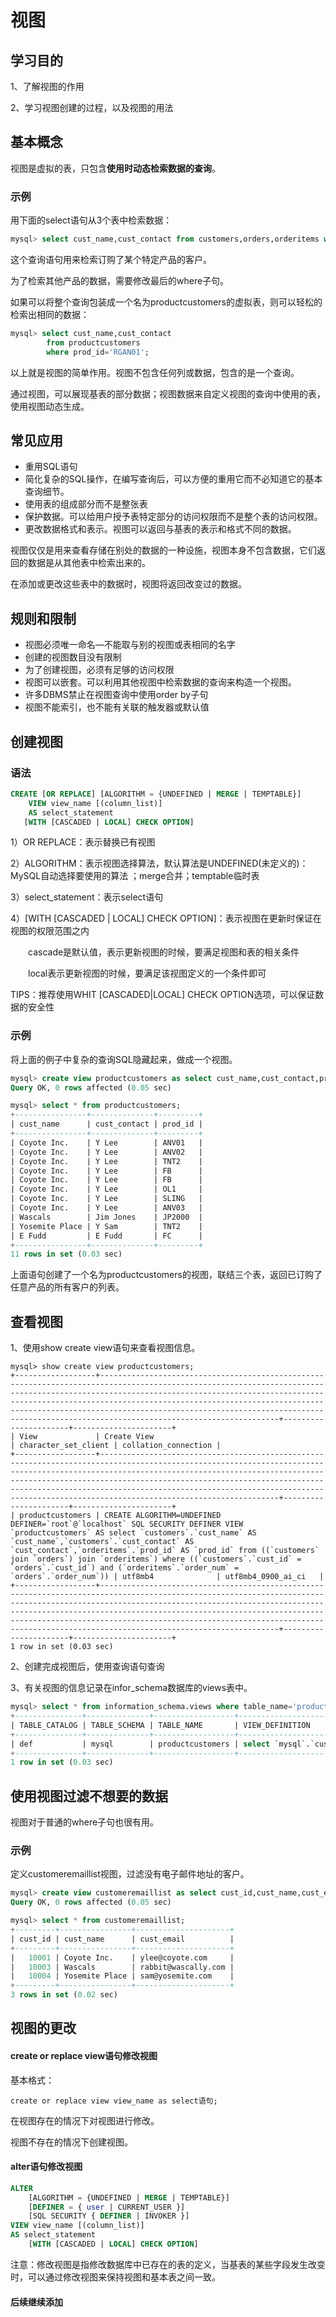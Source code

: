 # 视图

## 学习目的

1、了解视图的作用

2、学习视图创建的过程，以及视图的用法

## 基本概念

视图是虚拟的表，只包含**使用时动态检索数据的查询**。

### 示例

用下面的select语句从3个表中检索数据：

```sql
mysql> select cust_name,cust_contact from customers,orders,orderitems where customers.cust_id=orders.cust_id and orderitems.order_num=orders.order_num and prod_id='RGAN01';
```

这个查询语句用来检索订购了某个特定产品的客户。

为了检索其他产品的数据，需要修改最后的where子句。

如果可以将整个查询包装成一个名为productcustomers的虚拟表，则可以轻松的检索出相同的数据：

```sql
mysql> select cust_name,cust_contact
		from productcustomers
		where prod_id='RGAN01';
```

以上就是视图的简单作用。视图不包含任何列或数据，包含的是一个查询。

通过视图，可以展现基表的部分数据；视图数据来自定义视图的查询中使用的表，使用视图动态生成。

## 常见应用

- 重用SQL语句
- 简化复杂的SQL操作，在编写查询后，可以方便的重用它而不必知道它的基本查询细节。
- 使用表的组成部分而不是整张表
- 保护数据。可以给用户授予表特定部分的访问权限而不是整个表的访问权限。
- 更改数据格式和表示。视图可以返回与基表的表示和格式不同的数据。

视图仅仅是用来查看存储在别处的数据的一种设施，视图本身不包含数据，它们返回的数据是从其他表中检索出来的。

在添加或更改这些表中的数据时，视图将返回改变过的数据。

## 规则和限制

- 视图必须唯一命名—不能取与别的视图或表相同的名字
- 创建的视图数目没有限制
- 为了创建视图，必须有足够的访问权限
- 视图可以嵌套。可以利用其他视图中检索数据的查询来构造一个视图。
- 许多DBMS禁止在视图查询中使用order by子句
- 视图不能索引，也不能有关联的触发器或默认值

## 创建视图

### 语法

```sql
CREATE [OR REPLACE] [ALGORITHM = {UNDEFINED | MERGE | TEMPTABLE}]
    VIEW view_name [(column_list)]
    AS select_statement
   [WITH [CASCADED | LOCAL] CHECK OPTION]
```

1）OR REPLACE：表示替换已有视图

2）ALGORITHM：表示视图选择算法，默认算法是UNDEFINED(未定义的)：MySQL自动选择要使用的算法 ；merge合并；temptable临时表

3）select_statement：表示select语句

4）[WITH [CASCADED | LOCAL] CHECK OPTION]：表示视图在更新时保证在视图的权限范围之内

　　cascade是默认值，表示更新视图的时候，要满足视图和表的相关条件

　　local表示更新视图的时候，要满足该视图定义的一个条件即可

TIPS：推荐使用WHIT [CASCADED|LOCAL] CHECK OPTION选项，可以保证数据的安全性 

### 示例

将上面的例子中复杂的查询SQL隐藏起来，做成一个视图。

```sql
mysql> create view productcustomers as select cust_name,cust_contact,prod_id from customers,orders,orderitems where customers.cust_id=orders.cust_id and orderitems.order_num = orders.order_num;
Query OK, 0 rows affected (0.05 sec)

mysql> select * from productcustomers;
+----------------+--------------+---------+
| cust_name      | cust_contact | prod_id |
+----------------+--------------+---------+
| Coyote Inc.    | Y Lee        | ANV01   |
| Coyote Inc.    | Y Lee        | ANV02   |
| Coyote Inc.    | Y Lee        | TNT2    |
| Coyote Inc.    | Y Lee        | FB      |
| Coyote Inc.    | Y Lee        | FB      |
| Coyote Inc.    | Y Lee        | OL1     |
| Coyote Inc.    | Y Lee        | SLING   |
| Coyote Inc.    | Y Lee        | ANV03   |
| Wascals        | Jim Jones    | JP2000  |
| Yosemite Place | Y Sam        | TNT2    |
| E Fudd         | E Fudd       | FC      |
+----------------+--------------+---------+
11 rows in set (0.03 sec)
```

上面语句创建了一个名为productcustomers的视图，联结三个表，返回已订购了任意产品的所有客户的列表。

## 查看视图

1、使用show create view语句来查看视图信息。

```
mysql> show create view productcustomers;
+------------------+------------------------------------------------------------------------------------------------------------------------------------------------------------------------------------------------------------------------------------------------------------------------------------------------------------------------------------------------------------------------------------------------------+----------------------+----------------------+
| View             | Create View                                                                                                                                                                                                                                                                                                                                                                                          | character_set_client | collation_connection |
+------------------+------------------------------------------------------------------------------------------------------------------------------------------------------------------------------------------------------------------------------------------------------------------------------------------------------------------------------------------------------------------------------------------------------+----------------------+----------------------+
| productcustomers | CREATE ALGORITHM=UNDEFINED DEFINER=`root`@`localhost` SQL SECURITY DEFINER VIEW `productcustomers` AS select `customers`.`cust_name` AS `cust_name`,`customers`.`cust_contact` AS `cust_contact`,`orderitems`.`prod_id` AS `prod_id` from ((`customers` join `orders`) join `orderitems`) where ((`customers`.`cust_id` = `orders`.`cust_id`) and (`orderitems`.`order_num` = `orders`.`order_num`)) | utf8mb4              | utf8mb4_0900_ai_ci   |
+------------------+------------------------------------------------------------------------------------------------------------------------------------------------------------------------------------------------------------------------------------------------------------------------------------------------------------------------------------------------------------------------------------------------------+----------------------+----------------------+
1 row in set (0.03 sec)
```

2、创建完成视图后，使用查询语句查询

3、有关视图的信息记录在infor_schema数据库的views表中。

```sql
mysql> select * from information_schema.views where table_name='productcustomers';
+---------------+--------------+------------------+----------------------------------------------------------------------------------------------------------------------------------------------------------------------------------------------------------------------------------------------------------------------------------------------------------------------------------------------------------------------------+--------------+--------------+----------------+---------------+----------------------+----------------------+
| TABLE_CATALOG | TABLE_SCHEMA | TABLE_NAME       | VIEW_DEFINITION                                                                                                                                                                                                                                                                                                                                                            | CHECK_OPTION | IS_UPDATABLE | DEFINER        | SECURITY_TYPE | CHARACTER_SET_CLIENT | COLLATION_CONNECTION |
+---------------+--------------+------------------+----------------------------------------------------------------------------------------------------------------------------------------------------------------------------------------------------------------------------------------------------------------------------------------------------------------------------------------------------------------------------+--------------+--------------+----------------+---------------+----------------------+----------------------+
| def           | mysql        | productcustomers | select `mysql`.`customers`.`cust_name` AS `cust_name`,`mysql`.`customers`.`cust_contact` AS `cust_contact`,`mysql`.`orderitems`.`prod_id` AS `prod_id` from `mysql`.`customers` join `mysql`.`orders` join `mysql`.`orderitems` where ((`mysql`.`customers`.`cust_id` = `mysql`.`orders`.`cust_id`) and (`mysql`.`orderitems`.`order_num` = `mysql`.`orders`.`order_num`)) | NONE         | YES          | root@localhost | DEFINER       | utf8mb4              | utf8mb4_0900_ai_ci   |
+---------------+--------------+------------------+----------------------------------------------------------------------------------------------------------------------------------------------------------------------------------------------------------------------------------------------------------------------------------------------------------------------------------------------------------------------------+--------------+--------------+----------------+---------------+----------------------+----------------------+
1 row in set (0.03 sec)
```

## 使用视图过滤不想要的数据

视图对于普通的where子句也很有用。

### 示例

定义customeremaillist视图，过滤没有电子邮件地址的客户。

```sql
mysql> create view customeremaillist as select cust_id,cust_name,cust_email from customers where cust_email is not null;
Query OK, 0 rows affected (0.05 sec)

mysql> select * from customeremaillist;
+---------+----------------+---------------------+
| cust_id | cust_name      | cust_email          |
+---------+----------------+---------------------+
|   10001 | Coyote Inc.    | ylee@coyote.com     |
|   10003 | Wascals        | rabbit@wascally.com |
|   10004 | Yosemite Place | sam@yosemite.com    |
+---------+----------------+---------------------+
3 rows in set (0.02 sec)
```

## 视图的更改

#### create or replace view语句修改视图

基本格式：

`create or replace view view_name as select语句;`

在视图存在的情况下对视图进行修改。

视图不存在的情况下创建视图。

#### alter语句修改视图

```sql
ALTER
    [ALGORITHM = {UNDEFINED | MERGE | TEMPTABLE}]
    [DEFINER = { user | CURRENT_USER }]
    [SQL SECURITY { DEFINER | INVOKER }]
VIEW view_name [(column_list)]
AS select_statement
    [WITH [CASCADED | LOCAL] CHECK OPTION]
```

注意：修改视图是指修改数据库中已存在的表的定义，当基表的某些字段发生改变时，可以通过修改视图来保持视图和基本表之间一致。

#### 后续继续添加
